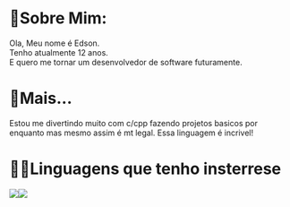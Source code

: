 # 🤠Sobre Mim:

   Ola, Meu nome é Edson.<br>Tenho atualmente 12 anos.<br>E quero me tornar um desenvolvedor de software futuramente.
   
# 📖Mais...

  Estou me divertindo muito com c/cpp fazendo projetos basicos por enquanto mas mesmo assim é mt legal.
  Essa linguagem é incrivel!

# 👨‍💻Linguagens que tenho insterrese

<div style="display: flex">
   <img src="https://img.shields.io/badge/C-00599C?style=for-the-badge&logo=c&logoColor=white"/>
   <img src="https://img.shields.io/badge/C%2B%2B-00599C?style=for-the-badge&logo=c%2B%2B&logoColor=white"/>
   
</div>

